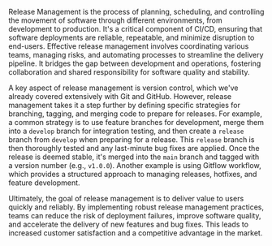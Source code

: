 Release Management is the process of planning, scheduling, and controlling the movement of software through different environments, from development to production. It's a critical component of CI/CD, ensuring that software deployments are reliable, repeatable, and minimize disruption to end-users. Effective release management involves coordinating various teams, managing risks, and automating processes to streamline the delivery pipeline. It bridges the gap between development and operations, fostering collaboration and shared responsibility for software quality and stability.

A key aspect of release management is version control, which we've already covered extensively with Git and GitHub. However, release management takes it a step further by defining specific strategies for branching, tagging, and merging code to prepare for releases. For example, a common strategy is to use feature branches for development, merge them into a `develop` branch for integration testing, and then create a `release` branch from `develop` when preparing for a release. This `release` branch is then thoroughly tested and any last-minute bug fixes are applied. Once the release is deemed stable, it's merged into the `main` branch and tagged with a version number (e.g., `v1.0.0`). Another example is using Gitflow workflow, which provides a structured approach to managing releases, hotfixes, and feature development.

Ultimately, the goal of release management is to deliver value to users quickly and reliably. By implementing robust release management practices, teams can reduce the risk of deployment failures, improve software quality, and accelerate the delivery of new features and bug fixes. This leads to increased customer satisfaction and a competitive advantage in the market.